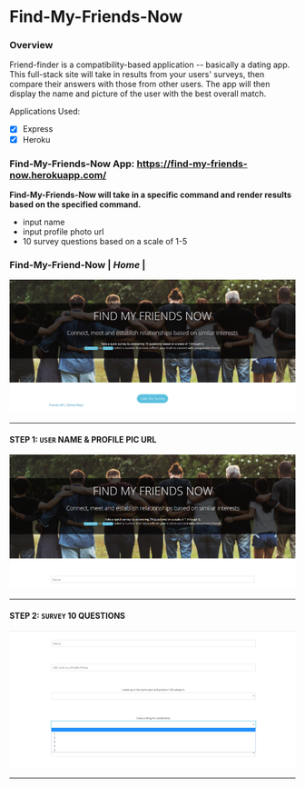 # Find-My-Friends-Now
### Overview
Friend-finder is a compatibility-based application -- basically a dating app. This full-stack site will take in results from your users' surveys, then compare their answers with those from other users. The app will then display the name and picture of the user with the best overall match.


Applications Used:
- [x] Express
- [x] Heroku

### Find-My-Friends-Now App: https://find-my-friends-now.herokuapp.com/


**Find-My-Friends-Now will take in a specific command and render results based on the specified command.**
- input name
- input profile photo url
- 10 survey questions based on a scale of 1-5


### Find-My-Friend-Now | *Home* |
![Image of home](app/images/friendhome.png)

--------------------------------------------------------------------------------------------------------------------------------------

#### STEP 1: `USER` NAME & PROFILE PIC URL 
![Image of userinput](app/images/friend1.png)

--------------------------------------------------------------------------------------------------------------------------------------

#### STEP 2: `SURVEY` 10 QUESTIONS 
![Image of survey](app/images/friend2.png)

--------------------------------------------------------------------------------------------------------------------------------------
